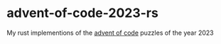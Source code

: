 # advent-of-code-2023-rs

My rust implementions of the [advent of code](https://adventofcode.com) puzzles of the year 2023